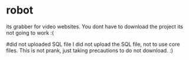 # robot
its grabber for video websites. You dont have to download the project its not going to work :(

#did not uploaded SQL file
I did not upload the SQL file, not to use core files. This is not prank, just taking precautions to do not download. :)
